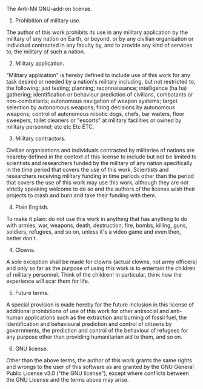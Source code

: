 The Anti-Mil GNU-add-on license.

1. Prohibition of military use.

The author of this work prohibits its use in any military application by the
military of any nation on Earth, or beyond, or by any civilian organisation or
individual contracted in any faculty by, and to provide any kind of services to,
the military of such a nation.

2. Military application.

"Military application" is hereby defined to include use of this work for any
task desired or needed by a nation's military including, but not restricted to,
the following: just testing; planning; reconnaissance; intelligence (ha ha)
gathering; identification or behaviour prediction of civilians, combatants or
non-combatants; autonomous navigation of weapon systems; target selection by
autonomous weapons; firing decisions by autonomous weapons; control of
autonomous robotic dogs, chefs, bar waiters, floor sweepers, toilet cleaners or
"escorts" at military facilities or owned by military personnel; etc etc Etc
ETC.

3. Military contractors.

Civilian organisations and individuals contracted by militaries of nations are
heareby defined in the context of this license to include but not be limited to
scientists and researchers funded by the military of any nation specifically in
the time period that covers the use of this work. Scientists and researchers
receiving military funding in time periods other than the period that covers the
use of this work may use this work, although they are not strictly speaking
welcome to do so and the authors of the license wish their projects to crash and
burn and take their funding with them.

4. Plain English.

To make it plain: do not use this work in anything that has anything to do with
armies, war, weapons, death, destruction, fire, bombs, killing, guns, soldiers,
refugees, and so on, unless it's a video game and even then, better don't.

4. Clowns.

A sole exception shall be made for clowns (actual clowns, not army officers) and
only so far as the purpose of using this work is to entertain the children of
military personnel. Think of the children! In particular, think how the
experience will scar them for life.

5. Future terms.

A special provision is made hereby for the future inclusion in this license of
additional prohibitions of use of this work for other antisocial and anti-human
applications such as the extraction and burning of fossil fuel, the
identification and behavioural prediction and control of citizens by
governments, the prediction and control of the behaviour of refugees for any
purpose other than providing humanitarian aid to them, and so on.

6. GNU license.

Other than the above terms, the author of this work grants the same rights and
wrongs to the user of this software as are granted by the GNU General Public
License v3.0 ("the GNU license"), except where conflicts between the GNU License
and the terms above may arise.
